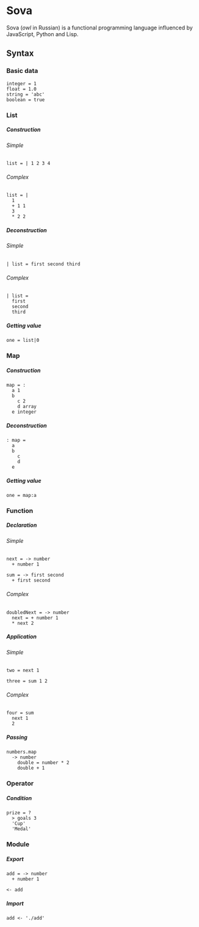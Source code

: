 # Sova

Sova (<i>owl</i> in Russian) is a functional programming language influenced by JavaScript, Python and Lisp.

## Syntax

### Basic data

```
integer = 1
float = 1.0
string = 'abc'
boolean = true
```

### List

##### Construction

###### Simple

```
list = | 1 2 3 4
```

###### Complex

```
list = |
  1
  + 1 1
  3
  * 2 2
```

##### Deconstruction

###### Simple

```
| list = first second third
```

###### Complex

```
| list =
  first
  second
  third
```

##### Getting value

```
one = list|0
```

### Map

##### Construction

```
map = :
  a 1
  b
    c 2
    d array
  e integer
```

##### Deconstruction

```
: map =
  a
  b
    c
    d
  e
```

##### Getting value

```
one = map:a
```

### Function

##### Declaration

###### Simple

```
next = -> number
  + number 1

sum = -> first second
  + first second
```

###### Complex

```
doubledNext = -> number
  next = + number 1
  * next 2
```

##### Application

###### Simple

```
two = next 1

three = sum 1 2
```

###### Complex

```
four = sum
  next 1
  2
```

##### Passing

```
numbers.map
  -> number
    double = number * 2
    double + 1
```

### Operator

##### Condition

```
prize = ?
  > goals 3
  'Cup'
  'Medal'
```

### Module

##### Export

```
add = -> number
  + number 1

<- add
```

##### Import

```
add <- './add'
```
